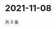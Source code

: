 # 2021-11-08

共 0 条

<!-- BEGIN WEIBO -->
<!-- 最后更新时间 Mon Nov 08 2021 07:00:31 GMT+0800 (China Standard Time) -->

<!-- END WEIBO -->
